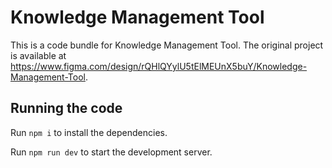 
  # Knowledge Management Tool

  This is a code bundle for Knowledge Management Tool. The original project is available at https://www.figma.com/design/rQHlQYylU5tElMEUnX5buY/Knowledge-Management-Tool.

  ## Running the code

  Run `npm i` to install the dependencies.

  Run `npm run dev` to start the development server.
  
